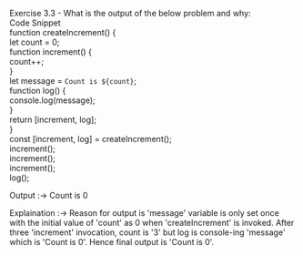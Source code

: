 Exercise 3.3 - What is the output of the below problem and why: <br/>
Code Snippet <br/>
function createIncrement() { <br/>
let count = 0; <br/>
function increment() { <br/>
count++; <br/>
} <br/>
let message = `Count is ${count}`; <br/>
function log() { <br/>
console.log(message); <br/>
} <br/>
return [increment, log]; <br/>
} <br/>
const [increment, log] = createIncrement(); <br/>
increment(); <br/>
increment(); <br/>
increment(); <br/>
log(); <br/>

Output :-> Count is 0

Explaination :->
Reason for output is 'message' variable is only set once with the initial value of 'count' as 0 when 'createIncrement' is invoked.
After three 'increment' invocation, count is '3' but log is console-ing 'message' which is 'Count is 0'.
Hence final output is 'Count is 0'.
